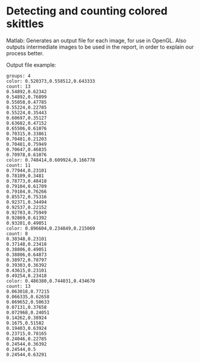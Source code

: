 Detecting and counting colored skittles
=================

Matlab: Generates an output file for each image, for use in OpenGL. 
Also outputs intermediate images to be used in the report, in order to explain our process better.

Output file example:
```
groups: 4
color: 0.520373,0.558512,0.643333 
count: 13 
0.54892,0.62342
0.54892,0.76899
0.55058,0.47785
0.55224,0.22785
0.55224,0.35443
0.60697,0.35127
0.63682,0.47152
0.65506,0.61076
0.70315,0.33861
0.70481,0.21203
0.70481,0.75949
0.70647,0.46835
0.70978,0.61076
color: 0.748414,0.609924,0.166778 
count: 11 
0.77944,0.23101
0.78109,0.3481
0.78773,0.48418
0.79104,0.61709
0.79104,0.76266
0.85572,0.75316
0.92371,0.34494
0.92537,0.22152
0.92703,0.75949
0.92869,0.61392
0.93201,0.49051
color: 0.896604,0.234849,0.215069 
count: 8 
0.30348,0.23101
0.37148,0.23418
0.38806,0.49051
0.38806,0.64873
0.38972,0.78797
0.39303,0.36392
0.43615,0.23101
0.49254,0.23418
color: 0.486380,0.744031,0.434670 
count: 13 
0.063018,0.77215
0.066335,0.62658
0.069652,0.50633
0.07131,0.37658
0.072968,0.24051
0.14262,0.38924
0.1675,0.51582
0.19403,0.63924
0.23715,0.78165
0.24046,0.22785
0.24544,0.36392
0.24544,0.5
0.24544,0.63291
```

